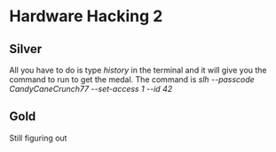 # Hardware Hacking 2
## Silver
All you have to do is type *history* in the terminal and it will give you the command to run to get the medal. The command is
*slh --passcode CandyCaneCrunch77 --set-access 1 --id 42*
## Gold
Still figuring out
